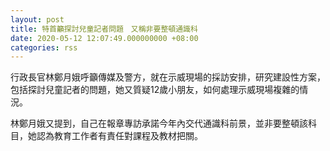 ```yaml
---
layout: post
title: 特首籲探討兒童記者問題　又稱非要整頓通識科
date: 2020-05-12 12:07:49.000000000 +08:00
categories: rss
---
```


行政長官林鄭月娥呼籲傳媒及警方，就在示威現場的採訪安排，研究建設性方案，包括探討兒童記者的問題，她又質疑12歲小朋友，如何處理示威現場複雜的情況。

林鄭月娥又提到，自己在報章專訪承諾今年內交代通識科前景，並非要整頓該科目，她認為教育工作者有責任對課程及教材把關。
